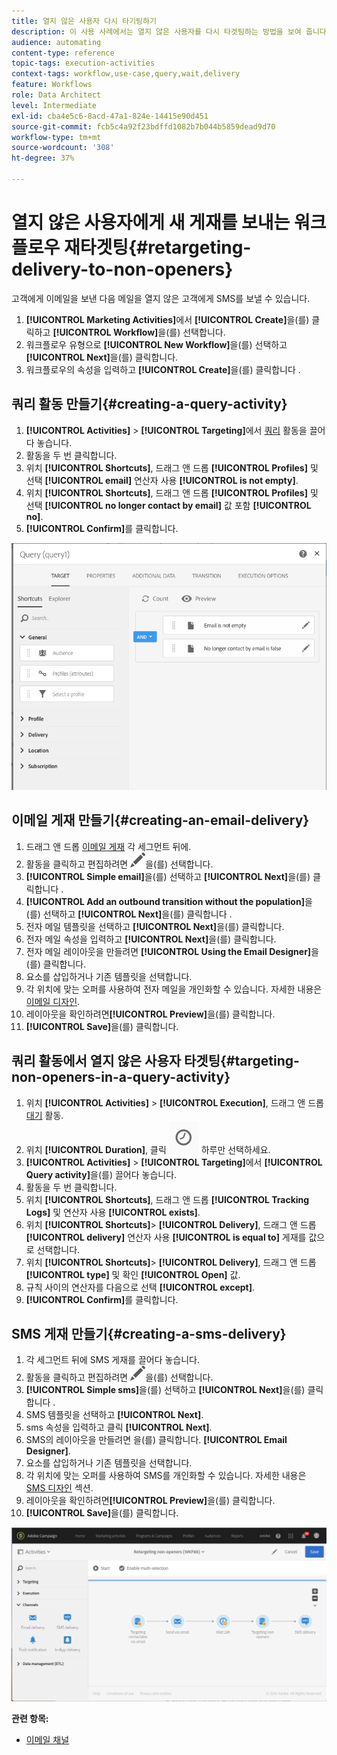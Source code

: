```yaml
---
title: 열지 않은 사용자 다시 타기팅하기
description: 이 사용 사례에서는 열지 않은 사용자를 다시 타겟팅하는 방법을 보여 줍니다.
audience: automating
content-type: reference
topic-tags: execution-activities
context-tags: workflow,use-case,query,wait,delivery
feature: Workflows
role: Data Architect
level: Intermediate
exl-id: cba4e5c6-8acd-47a1-824e-14415e90d451
source-git-commit: fcb5c4a92f23bdffd1082b7b044b5859dead9d70
workflow-type: tm+mt
source-wordcount: '308'
ht-degree: 37%

---
```


# 열지 않은 사용자에게 새 게재를 보내는 워크플로우 재타겟팅{#retargeting-delivery-to-non-openers}

고객에게 이메일을 보낸 다음 메일을 열지 않은 고객에게 SMS를 보낼 수 있습니다.

1. **[!UICONTROL Marketing Activities]**&#x200B;에서 **[!UICONTROL Create]**&#x200B;을(를) 클릭하고 **[!UICONTROL Workflow]**&#x200B;을(를) 선택합니다.
1. 워크플로우 유형으로 **[!UICONTROL New Workflow]**&#x200B;을(를) 선택하고 **[!UICONTROL Next]**&#x200B;을(를) 클릭합니다.
1. 워크플로우의 속성을 입력하고 **[!UICONTROL Create]**&#x200B;을(를) 클릭합니다 .

## 쿼리 활동 만들기{#creating-a-query-activity}

1. **[!UICONTROL Activities]** > **[!UICONTROL Targeting]**&#x200B;에서 [쿼리](../../automating/using/query.md) 활동을 끌어다 놓습니다.
1. 활동을 두 번 클릭합니다.
1. 위치 **[!UICONTROL Shortcuts]**, 드래그 앤 드롭 **[!UICONTROL Profiles]** 및 선택 **[!UICONTROL email]** 연산자 사용 **[!UICONTROL is not empty]**.
1. 위치 **[!UICONTROL Shortcuts]**, 드래그 앤 드롭 **[!UICONTROL Profiles]** 및 선택 **[!UICONTROL no longer contact by email]** 값 포함 **[!UICONTROL no]**.
1. **[!UICONTROL Confirm]**&#x200B;를 클릭합니다.

![](assets/wf-complement-query.png)

## 이메일 게재 만들기{#creating-an-email-delivery}

1. 드래그 앤 드롭 [이메일 게재](../../automating/using/email-delivery.md) 각 세그먼트 뒤에.
1. 활동을 클릭하고 편집하려면 ![](assets/edit_darkgrey-24px.png)을(를) 선택합니다.
1. **[!UICONTROL Simple email]**&#x200B;을(를) 선택하고 **[!UICONTROL Next]**&#x200B;을(를) 클릭합니다 .
1. **[!UICONTROL Add an outbound transition without the population]**&#x200B;을(를) 선택하고 **[!UICONTROL Next]**&#x200B;을(를) 클릭합니다 .
1. 전자 메일 템플릿을 선택하고 **[!UICONTROL Next]**&#x200B;을(를) 클릭합니다.
1. 전자 메일 속성을 입력하고 **[!UICONTROL Next]**&#x200B;을(를) 클릭합니다.
1. 전자 메일 레이아웃을 만들려면 **[!UICONTROL Using the Email Designer]**&#x200B;을(를) 클릭합니다.
1. 요소를 삽입하거나 기존 템플릿을 선택합니다.
1. 각 위치에 맞는 오퍼를 사용하여 전자 메일을 개인화할 수 있습니다. 자세한 내용은 [이메일 디자인](../../designing/using/designing-from-scratch.md#designing-an-email-content-from-scratch).
1. 레이아웃을 확인하려면&#x200B;**[!UICONTROL Preview]**&#x200B;을(를) 클릭합니다.
1. **[!UICONTROL Save]**&#x200B;을(를) 클릭합니다.

## 쿼리 활동에서 열지 않은 사용자 타겟팅{#targeting-non-openers-in-a-query-activity}

1. 위치 **[!UICONTROL Activities]** > **[!UICONTROL Execution]**, 드래그 앤 드롭 [대기](../../automating/using/wait.md) 활동.
1. 위치 **[!UICONTROL Duration]**, 클릭 ![](assets/duration-icon.png) 하루만 선택하세요.
1. **[!UICONTROL Activities]** > **[!UICONTROL Targeting]**&#x200B;에서 **[!UICONTROL Query activity]**&#x200B;을(를) 끌어다 놓습니다.
1. 활동을 두 번 클릭합니다.
1. 위치 **[!UICONTROL Shortcuts]**, 드래그 앤 드롭 **[!UICONTROL Tracking Logs]** 및 연산자 사용 **[!UICONTROL exists]**.
1. 위치 **[!UICONTROL Shortcuts]**> **[!UICONTROL Delivery]**, 드래그 앤 드롭 **[!UICONTROL delivery]** 연산자 사용 **[!UICONTROL is equal to]** 게재를 값으로 선택합니다.
1. 위치 **[!UICONTROL Shortcuts]**> **[!UICONTROL Delivery]**, 드래그 앤 드롭 **[!UICONTROL type]** 및 확인 **[!UICONTROL Open]** 값.
1. 규칙 사이의 연산자를 다음으로 선택 **[!UICONTROL except]**.
1. **[!UICONTROL Confirm]**&#x200B;를 클릭합니다.

## SMS 게재 만들기{#creating-a-sms-delivery}

1. 각 세그먼트 뒤에 SMS 게재를 끌어다 놓습니다.
1. 활동을 클릭하고 편집하려면 ![](assets/edit_darkgrey-24px.png)을(를) 선택합니다.
1. **[!UICONTROL Simple sms]**&#x200B;을(를) 선택하고 **[!UICONTROL Next]**&#x200B;을(를) 클릭합니다 .
1. SMS 템플릿을 선택하고 **[!UICONTROL Next]**.
1. sms 속성을 입력하고 클릭 **[!UICONTROL Next]**.
1. SMS의 레이아웃을 만들려면 을(를) 클릭합니다. **[!UICONTROL Email Designer]**.
1. 요소를 삽입하거나 기존 템플릿을 선택합니다.
1. 각 위치에 맞는 오퍼를 사용하여 SMS를 개인화할 수 있습니다.
자세한 내용은 [SMS 디자인](../../channels/using/creating-an-sms-message.md) 섹션.
1. 레이아웃을 확인하려면&#x200B;**[!UICONTROL Preview]**&#x200B;을(를) 클릭합니다.
1. **[!UICONTROL Save]**&#x200B;을(를) 클릭합니다.

![](assets/wf-retargeting-non-openers.png)

**관련 항목:**

* [이메일 채널](../../channels/using/creating-an-email.md)
